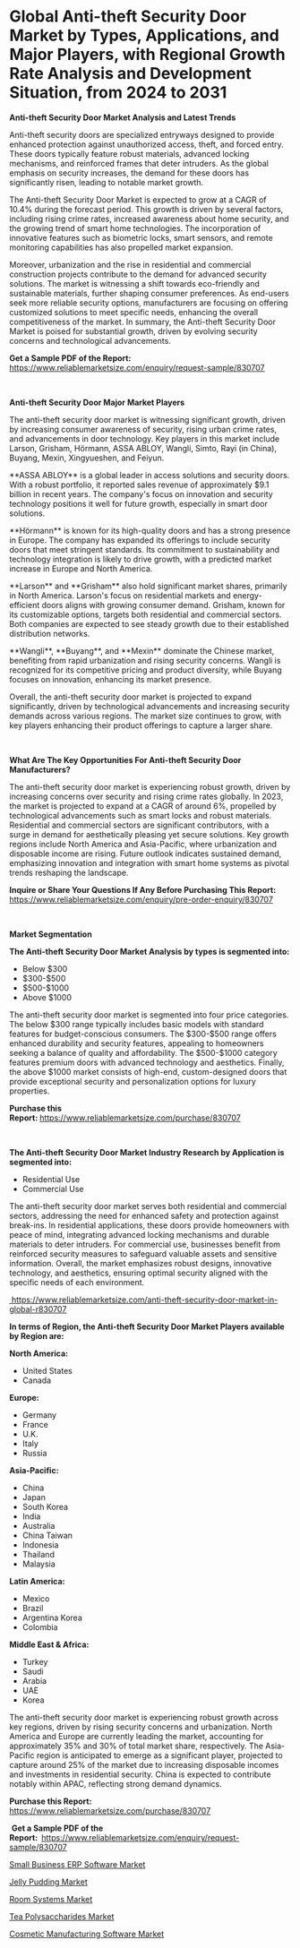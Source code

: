 <p><h1>Global Anti-theft Security Door Market by Types, Applications, and Major Players, with Regional Growth Rate Analysis and Development Situation, from 2024 to 2031</h1></p><p><strong>Anti-theft Security Door Market Analysis and Latest Trends</strong></p>
<p><p>Anti-theft security doors are specialized entryways designed to provide enhanced protection against unauthorized access, theft, and forced entry. These doors typically feature robust materials, advanced locking mechanisms, and reinforced frames that deter intruders. As the global emphasis on security increases, the demand for these doors has significantly risen, leading to notable market growth.</p><p>The Anti-theft Security Door Market is expected to grow at a CAGR of 10.4% during the forecast period. This growth is driven by several factors, including rising crime rates, increased awareness about home security, and the growing trend of smart home technologies. The incorporation of innovative features such as biometric locks, smart sensors, and remote monitoring capabilities has also propelled market expansion. </p><p>Moreover, urbanization and the rise in residential and commercial construction projects contribute to the demand for advanced security solutions. The market is witnessing a shift towards eco-friendly and sustainable materials, further shaping consumer preferences. As end-users seek more reliable security options, manufacturers are focusing on offering customized solutions to meet specific needs, enhancing the overall competitiveness of the market. In summary, the Anti-theft Security Door Market is poised for substantial growth, driven by evolving security concerns and technological advancements.</p></p>
<p><strong>Get a Sample PDF of the Report:&nbsp;</strong> <a href="https://www.reliablemarketsize.com/enquiry/request-sample/830707?utm_campaign=1180&utm_medium=2&utm_source=Github&utm_content=ia&utm_term=08102024&utm_id=anti-theft-security-door">https://www.reliablemarketsize.com/enquiry/request-sample/830707</a></p>
<p>&nbsp;</p>
<p><strong>Anti-theft Security Door Major Market Players</strong></p>
<p><p>The anti-theft security door market is witnessing significant growth, driven by increasing consumer awareness of security, rising urban crime rates, and advancements in door technology. Key players in this market include Larson, Grisham, Hörmann, ASSA ABLOY, Wangli, Simto, Rayi (in China), Buyang, Mexin, Xingyueshen, and Feiyun.</p><p>**ASSA ABLOY** is a global leader in access solutions and security doors. With a robust portfolio, it reported sales revenue of approximately $9.1 billion in recent years. The company's focus on innovation and security technology positions it well for future growth, especially in smart door solutions.</p><p>**Hörmann** is known for its high-quality doors and has a strong presence in Europe. The company has expanded its offerings to include security doors that meet stringent standards. Its commitment to sustainability and technology integration is likely to drive growth, with a predicted market increase in Europe and North America.</p><p>**Larson** and **Grisham** also hold significant market shares, primarily in North America. Larson's focus on residential markets and energy-efficient doors aligns with growing consumer demand. Grisham, known for its customizable options, targets both residential and commercial sectors. Both companies are expected to see steady growth due to their established distribution networks.</p><p>**Wangli**, **Buyang**, and **Mexin** dominate the Chinese market, benefiting from rapid urbanization and rising security concerns. Wangli is recognized for its competitive pricing and product diversity, while Buyang focuses on innovation, enhancing its market presence.</p><p>Overall, the anti-theft security door market is projected to expand significantly, driven by technological advancements and increasing security demands across various regions. The market size continues to grow, with key players enhancing their product offerings to capture a larger share.</p></p>
<p>&nbsp;</p>
<p><strong>What Are The Key Opportunities For Anti-theft Security Door Manufacturers?</strong></p>
<p><p>The anti-theft security door market is experiencing robust growth, driven by increasing concerns over security and rising crime rates globally. In 2023, the market is projected to expand at a CAGR of around 6%, propelled by technological advancements such as smart locks and robust materials. Residential and commercial sectors are significant contributors, with a surge in demand for aesthetically pleasing yet secure solutions. Key growth regions include North America and Asia-Pacific, where urbanization and disposable income are rising. Future outlook indicates sustained demand, emphasizing innovation and integration with smart home systems as pivotal trends reshaping the landscape.</p></p>
<p><strong>Inquire or Share Your Questions If Any Before Purchasing This Report:</strong> <a href="https://www.reliablemarketsize.com/enquiry/pre-order-enquiry/830707?utm_campaign=1180&utm_medium=2&utm_source=Github&utm_content=ia&utm_term=08102024&utm_id=anti-theft-security-door">https://www.reliablemarketsize.com/enquiry/pre-order-enquiry/830707</a></p>
<p>&nbsp;</p>
<p><strong>Market Segmentation</strong></p>
<p><strong>The Anti-theft Security Door Market Analysis by types is segmented into:</strong></p>
<p><ul><li>Below $300</li><li>$300-$500</li><li>$500-$1000</li><li>Above $1000</li></ul></p>
<p><p>The anti-theft security door market is segmented into four price categories. The below $300 range typically includes basic models with standard features for budget-conscious consumers. The $300-$500 range offers enhanced durability and security features, appealing to homeowners seeking a balance of quality and affordability. The $500-$1000 category features premium doors with advanced technology and aesthetics. Finally, the above $1000 market consists of high-end, custom-designed doors that provide exceptional security and personalization options for luxury properties.</p></p>
<p><strong>Purchase this Report:&nbsp;</strong><a href="https://www.reliablemarketsize.com/purchase/830707?utm_campaign=1180&utm_medium=2&utm_source=Github&utm_content=ia&utm_term=08102024&utm_id=anti-theft-security-door">https://www.reliablemarketsize.com/purchase/830707</a></p>
<p>&nbsp;</p>
<p><strong>The Anti-theft Security Door Market Industry Research by Application is segmented into:</strong></p>
<p><ul><li>Residential Use</li><li>Commercial Use</li></ul></p>
<p><p>The anti-theft security door market serves both residential and commercial sectors, addressing the need for enhanced safety and protection against break-ins. In residential applications, these doors provide homeowners with peace of mind, integrating advanced locking mechanisms and durable materials to deter intruders. For commercial use, businesses benefit from reinforced security measures to safeguard valuable assets and sensitive information. Overall, the market emphasizes robust designs, innovative technology, and aesthetics, ensuring optimal security aligned with the specific needs of each environment.</p></p>
<p><a href="https://www.reliablemarketsize.com/anti-theft-security-door-market-in-global-r830707?utm_campaign=1180&utm_medium=2&utm_source=Github&utm_content=ia&utm_term=08102024&utm_id=anti-theft-security-door">&nbsp;https://www.reliablemarketsize.com/anti-theft-security-door-market-in-global-r830707</a></p>
<p><strong>In terms of Region, the Anti-theft Security Door Market Players available by Region are:</strong></p>
<p>
    <p> <strong> North America: </strong>
        <ul>
            <li>United States</li>
            <li>Canada</li>
        </ul>
        </p> 
    <p> <strong> Europe: </strong>
        <ul>
            <li>Germany</li>
            <li>France</li>
            <li>U.K.</li>
            <li>Italy</li>
            <li>Russia</li>
        </ul>
        </p> 
    <p> <strong> Asia-Pacific: </strong>
        <ul>
            <li>China</li>
            <li>Japan</li>
            <li>South Korea</li>
            <li>India</li>
            <li>Australia</li>
            <li>China Taiwan</li>
            <li>Indonesia</li>
            <li>Thailand</li>
            <li>Malaysia</li>
        </ul>
        </p> 
    <p> <strong> Latin America: </strong>
        <ul>
            <li>Mexico</li>
            <li>Brazil</li>
            <li>Argentina Korea</li>
            <li>Colombia</li>
        </ul>
        </p> 
    <p> <strong> Middle East & Africa: </strong>
        <ul>
            <li>Turkey</li>
            <li>Saudi</li>
            <li>Arabia</li>
            <li>UAE</li>
            <li>Korea</li>
        </ul>
    </p>
    </p>
<p><p>The anti-theft security door market is experiencing robust growth across key regions, driven by rising security concerns and urbanization. North America and Europe are currently leading the market, accounting for approximately 35% and 30% of total market share, respectively. The Asia-Pacific region is anticipated to emerge as a significant player, projected to capture around 25% of the market due to increasing disposable incomes and investments in residential security. China is expected to contribute notably within APAC, reflecting strong demand dynamics.</p></p>
<p><strong>Purchase this Report: </strong><a href="https://www.reliablemarketsize.com/purchase/830707?utm_campaign=1180&utm_medium=2&utm_source=Github&utm_content=ia&utm_term=08102024&utm_id=anti-theft-security-door">https://www.reliablemarketsize.com/purchase/830707</a></p>
<p>&nbsp;<strong>Get a Sample PDF of the Report:&nbsp;&nbsp;</strong><a href="https://www.reliablemarketsize.com/enquiry/request-sample/830707?utm_campaign=1180&utm_medium=2&utm_source=Github&utm_content=ia&utm_term=08102024&utm_id=anti-theft-security-door">https://www.reliablemarketsize.com/enquiry/request-sample/830707</a></p>
<p><strong></strong></p>
<p><p><a href="https://www.linkedin.com/pulse/key-drivers-small-business-erp-software-market-trends-kuuie?utm_campaign=1180&utm_medium=2&utm_source=Github&utm_content=ia&utm_term=08102024&utm_id=anti-theft-security-door">Small Business ERP Software Market</a></p><p><a href="https://issuu.com/reportprime-2/docs/jelly-pudding-market-size-2030.pptx_5cb30c22eb9f4f?utm_campaign=1180&utm_medium=2&utm_source=Github&utm_content=ia&utm_term=08102024&utm_id=anti-theft-security-door">Jelly Pudding Market</a></p><p><a href="https://www.linkedin.com/pulse/digital-transformation-room-systems-industry-market-opportunities-g36nc?utm_campaign=1180&utm_medium=2&utm_source=Github&utm_content=ia&utm_term=08102024&utm_id=anti-theft-security-door">Room Systems Market</a></p><p><a href="https://issuu.com/reportprime-2/docs/tea-polysaccharides-market-size-203_dcd7b2a105cc9f?utm_campaign=1180&utm_medium=2&utm_source=Github&utm_content=ia&utm_term=08102024&utm_id=anti-theft-security-door">Tea Polysaccharides Market</a></p><p><a href="https://www.linkedin.com/pulse/global-cosmetic-manufacturing-software-market-trends-analysis-g7sdc?utm_campaign=1180&utm_medium=2&utm_source=Github&utm_content=ia&utm_term=08102024&utm_id=anti-theft-security-door">Cosmetic Manufacturing Software Market</a></p></p>